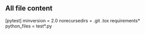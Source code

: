 ## All file content
[pytest]
minversion = 2.0
norecursedirs = .git .tox requirements*
python_files = test*.py



